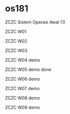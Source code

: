 # os181
ZCZC Sistem Operasi Awal (1)

ZCZC W01

ZCZC W02 

ZCZC W03

ZCZC W04 demo

ZCZC W05 demo done

ZCZC W06 demo

ZCZC W07 demo

ZCZC W08 demo

ZCZC W09 demo
